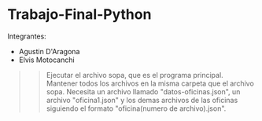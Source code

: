 # Trabajo-Final-Python
Integrantes:
- Agustin D'Aragona
- Elvis Motocanchi

>> Ejecutar el archivo sopa, que es el programa principal.
>> Mantener todos los archivos en la misma carpeta que el archivo sopa.
>> Necesita un archivo llamado "datos-oficinas.json", un archivo "oficina1.json" y los demas archivos de las oficinas siguiendo el formato "oficina(numero de archivo).json".
